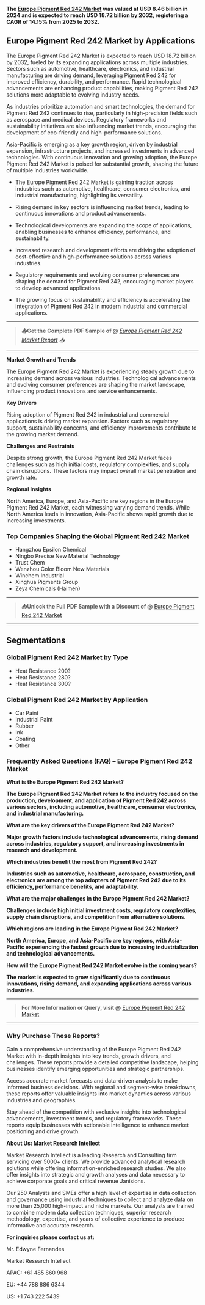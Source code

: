 <p><strong>The <a href="https://www.marketresearchintellect.com/download-sample/?rid=961932&amp;utm_source=Pulse-April-Europe&amp;utm_medium=852">Europe Pigment Red 242 Market</a> was valued at USD 8.46 billion in 2024 and is expected to reach USD 18.72 billion by 2032, registering a CAGR of 14.15% from 2025 to 2032.</strong></p><h2>Europe Pigment Red 242 Market by Applications&nbsp;</h2><p><p>The Europe Pigment Red 242 Market is expected to reach USD 18.72 billion by 2032, fueled by its expanding applications across multiple industries. Sectors such as automotive, healthcare, electronics, and industrial manufacturing are driving demand, leveraging Pigment Red 242 for improved efficiency, durability, and performance. Rapid technological advancements are enhancing product capabilities, making Pigment Red 242 solutions more adaptable to evolving industry needs.</p><p>As industries prioritize automation and smart technologies, the demand for Pigment Red 242 continues to rise, particularly in high-precision fields such as aerospace and medical devices. Regulatory frameworks and sustainability initiatives are also influencing market trends, encouraging the development of eco-friendly and high-performance solutions.</p><p>Asia-Pacific is emerging as a key growth region, driven by industrial expansion, infrastructure projects, and increased investments in advanced technologies. With continuous innovation and growing adoption, the Europe Pigment Red 242 Market is poised for substantial growth, shaping the future of multiple industries worldwide.</p></p><ul><li><p>The Europe Pigment Red 242 Market is gaining traction across industries such as automotive, healthcare, consumer electronics, and industrial manufacturing, highlighting its versatility.</p></li><li><p>Rising demand in key sectors is influencing market trends, leading to continuous innovations and product advancements.</p></li><li><p>Technological developments are expanding the scope of applications, enabling businesses to enhance efficiency, performance, and sustainability.</p></li><li><p>Increased research and development efforts are driving the adoption of cost-effective and high-performance solutions across various industries.</p></li><li><p>Regulatory requirements and evolving consumer preferences are shaping the demand for Pigment Red 242, encouraging market players to develop advanced applications.</p></li><li><p>The growing focus on sustainability and efficiency is accelerating the integration of Pigment Red 242 in modern industrial and commercial applications.</p></li></ul><hr /><blockquote><p><strong><span class="font-[700]">📥Get the Complete PDF Sample of @ </span></strong><em><span class="font-[700]"><a href="https://www.marketresearchintellect.com/download-sample/?rid=961932&amp;utm_source=Pulse-April-Europe&amp;utm_medium=852" target="_blank" data-tracking-control-name="article-ssr-frontend-pulse_little-text-block" data-tracking-will-navigate="" data-test-link="">Europe Pigment Red 242 Market Report</a>&nbsp;📥</span></em></p></blockquote><hr /><p class="" data-start="77" data-end="360"><strong data-start="77" data-end="105">Market Growth and Trends</strong></p><p class="" data-start="77" data-end="360">The Europe Pigment Red 242 Market is experiencing steady growth due to increasing demand across various industries. Technological advancements and evolving consumer preferences are shaping the market landscape, influencing product innovations and service enhancements.</p><p class="" data-start="362" data-end="606"><strong data-start="362" data-end="377">Key Drivers</strong></p><p class="" data-start="362" data-end="606">Rising adoption of Pigment Red 242 in industrial and commercial applications is driving market expansion. Factors such as regulatory support, sustainability concerns, and efficiency improvements contribute to the growing market demand.</p><p class="" data-start="608" data-end="849"><strong data-start="608" data-end="637">Challenges and Restraints</strong></p><p class="" data-start="608" data-end="849">Despite strong growth, the Europe Pigment Red 242 Market faces challenges such as high initial costs, regulatory complexities, and supply chain disruptions. These factors may impact overall market penetration and growth rate.</p><p class="" data-start="851" data-end="1095"><strong data-start="851" data-end="872">Regional Insights</strong></p><p class="" data-start="851" data-end="1095">North America, Europe, and Asia-Pacific are key regions in the Europe Pigment Red 242 Market, each witnessing varying demand trends. While North America leads in innovation, Asia-Pacific shows rapid growth due to increasing investments.</p><p><h3>Top Companies Shaping the Global Pigment Red 242 Market </h3><ul><li>Hangzhou Epsilon Chemical</li><li>Ningbo Precise New Material Technology</li><li>Trust Chem</li><li>Wenzhou Color Bloom New Materials</li><li>Winchem Industrial</li><li>Xinghua Pigments Group</li><li>Zeya Chemicals (Haimen)</li></ul></p><hr /><blockquote><p><strong>📥Unlock the Full PDF Sample with a Discount of @</strong> <a href="https://www.marketresearchintellect.com/ask-for-discount/?rid=961932&amp;utm_source=Pulse-April-Europe&amp;utm_medium=852">Europe Pigment Red 242 Market</a></p></blockquote><hr /><p><h2>Segmentations</h2><h3>Global Pigment Red 242 Market by Type</h3><ul><li>Heat Resistance 200?</li><li>Heat Resistance 280?</li><li>Heat Resistance 300?</li></ul><h3>Global Pigment Red 242 Market by Application</h3><ul><li>Car Paint</li><li>Industrial Paint</li><li>Rubber</li><li>Ink</li><li>Coating</li><li>Other</li></ul></p><h3><strong>Frequently Asked Questions (FAQ) &ndash; Europe Pigment Red 242 Market</strong></h3><p><strong>What is the Europe Pigment Red 242 Market?</strong></p><p><strong>The Europe Pigment Red 242 Market refers to the industry focused on the production, development, and application of Pigment Red 242 across various sectors, including automotive, healthcare, consumer electronics, and industrial manufacturing.</strong></p><p><strong>What are the key drivers of the Europe Pigment Red 242 Market?</strong></p><p><strong>Major growth factors include technological advancements, rising demand across industries, regulatory support, and increasing investments in research and development.</strong></p><p><strong>Which industries benefit the most from Pigment Red 242?</strong></p><p><strong>Industries such as automotive, healthcare, aerospace, construction, and electronics are among the top adopters of Pigment Red 242 due to its efficiency, performance benefits, and adaptability.</strong></p><p><strong>What are the major challenges in the Europe Pigment Red 242 Market?</strong></p><p><strong>Challenges include high initial investment costs, regulatory complexities, supply chain disruptions, and competition from alternative solutions.</strong></p><p><strong>Which regions are leading in the Europe Pigment Red 242 Market?</strong></p><p><strong>North America, Europe, and Asia-Pacific are key regions, with Asia-Pacific experiencing the fastest growth due to increasing industrialization and technological advancements.</strong></p><p><strong>How will the Europe Pigment Red 242 Market evolve in the coming years?</strong></p><p><strong>The market is expected to grow significantly due to continuous innovations, rising demand, and expanding applications across various industries.</strong></p><hr /><blockquote><p><span class="font-[700]"><strong>For More Information or Query, visit&nbsp;@</strong>&nbsp;</span><span class="font-[700]"><a href="https://www.marketresearchintellect.com/product/global-pigment-red-242-market/?utm_source=Linkedin&utm_medium=852" target="_blank" data-tracking-control-name="article-ssr-frontend-pulse_little-text-block" data-tracking-will-navigate="" data-test-link="">Europe Pigment Red 242 Market</a></span></p></blockquote><hr /><h3><strong data-start="0" data-end="31">Why Purchase These Reports?</strong></h3><p class="" data-start="35" data-end="297">Gain a comprehensive understanding of the Europe Pigment Red 242 Market with in-depth insights into key trends, growth drivers, and challenges. These reports provide a detailed competitive landscape, helping businesses identify emerging opportunities and strategic partnerships.</p><p class="" data-start="299" data-end="540">Access accurate market forecasts and data-driven analysis to make informed business decisions. With regional and segment-wise breakdowns, these reports offer valuable insights into market dynamics across various industries and geographies.</p><p class="" data-start="542" data-end="784">Stay ahead of the competition with exclusive insights into technological advancements, investment trends, and regulatory frameworks. These reports equip businesses with actionable intelligence to enhance market positioning and drive growth.</p><p><strong><span class="font-[700]">About Us: Market Research Intellect</span></strong></p><p><span class="">Market Research Intellect is a leading Research and Consulting firm servicing over 5000+ clients. We provide advanced analytical research solutions while offering information-enriched research studies.&nbsp;</span>We also offer insights into strategic and growth analyses and data necessary to achieve corporate goals and critical revenue Janisions.</p><p><span class="">Our 250 Analysts and SMEs offer a high level of expertise in data collection and governance using industrial techniques to collect and analyze data on more than 25,000 high-impact and niche markets. Our analysts are trained to combine modern data collection techniques, superior research methodology, expertise, and years of collective experience to produce informative and accurate research.</span></p><p><strong>For inquiries please contact us at:</strong></p><p>Mr. Edwyne Fernandes</p><p>Market Research Intellect</p><p>APAC: +61 485 860 968</p><p>EU: +44 788 886 6344</p><p>US: +1 743 222 5439</p>